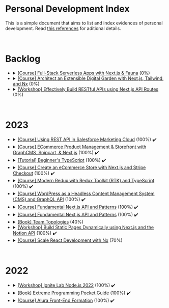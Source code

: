 # Personal Development Index

This is a simple document that aims to list and index evidences of personal development. Read [this references](./docs/references.md) for aditional details.

</br>
<h1>Backlog</h1>
<ul>
  <li>
    <details> 
      <summary>
        <a href="https://egghead.io/courses/full-stack-serverless-applications-with-next-js-fauna-35bd6879">[Course] Full-Stack Serverless Apps with Next.js & Fauna</a> (0%)
      </summary>
      <ul>
        <li>
          Started: 
        </li>
        <li>
          Finished:
        </li>
      </ul>
    </details>
  </li>
  <li>
    <details> 
      <summary>
        <a href="https://egghead.io/courses/architect-an-extensible-digital-garden-with-next-js-tailwind-and-nx-53f7628f">[Course] Architect an Extensible Digital Garden with Next.js, Tailwind, and Nx</a> (0%)
      </summary>
      <ul>
        <li>
          Started: 
        </li>
        <li>
          Finished:
        </li>
      </ul>
    </details>
  </li>
  <li>
    <details> 
      <summary>
        <a href="https://egghead.io/courses/effectively-build-restful-apis-using-next-js-api-routes-41c2b1ea">[Workshop] Effectively Build RESTful APIs using Next.js API Routes</a> (0%)
      </summary>
      <ul>
        <li>
          Started: 
        </li>
        <li>
          Finished:
        </li>
      </ul>
    </details>
  </li>
</ul>
</br>

<h1>2023</h1>
<ul>
  <li>
    <details> 
      <summary>
        <a href="https://www.pluralsight.com/courses/using-rest-api-salesforce-marketing-cloud">[Course] Using REST API in Salesforce Marketing Cloud</a> (100%) ✔️
      </summary>
      <ul>
        <li>
          Started: 2022-01-05
        </li>
        <li>
          Finished: 2022-01-05
        </li>
        <li>
          <img src="./assets/salesforce-cloud-mkt-api-certificate.png"/>
        </li>
      </ul>
    </details>
  </li>
  <li>
    <details> 
    <summary>
      <a href="https://github.com/luanavfg/my-space-jelly-gear">[Course] ECommerce Product Management & Storefront with GraphCMS, Snipcart, & Next.js</a> (100%) ✔️
    </summary>
    <ul>
      <li>
        Started: 2023-02-12
      </li>
      <li>
        Finished: 2023-02-22
      </li>
    </ul>
    </details>
  </li>
  <li>
    <details> 
      <summary>
        <a href="https://github.com/luanavfg/beginners-typescript-tutorial">[Tutorial] Beginner's TypeScript</a> (100%) ✔️
      </summary>
      <ul>
        <li>
          Started: 2023-02-23
        </li>
        <li>
          Finished: 2023-02-27
        </li>
      </ul>
    </details>
  </li>
  <li>
  <details> 
      <summary>
        <a href="https://github.com/luanavfg/my-ecomm-store">[Course] Create an eCommerce Store with Next.js and Stripe Checkout</a> (100%) ✔️
      </summary>
      <ul>
        <li>
          Started: 2023-03-02
        </li>
        <li>
          Finished: 2023-03-08
        </li>
      </ul>
    </details>
  </li>
  <li>
    <details> 
      <summary>
        <a href="https://github.com/luanavfg/redux-shopping-cart">[Course] Modern Redux with Redux Toolkit (RTK) and TypeScript</a> (100%) ✔️
      </summary>
      <ul>
        <li>
          Started: 2023-03-14
        </li>
        <li>
          Finished: 2023-03-28
        </li>
      </ul>
    </details>
  </li>
  <li>
    <details> 
      <summary>
        <a href="https://egghead.io/courses/headless-wordpress-4a14">[Course] WordPress as a Headless Content Management System (CMS) and GraphQL API</a> (100%) ✔️
      </summary>
      <ul>
        <li>
          Started: 2023-03-14
        </li>
        <li>
          Finished: 2023-03-28
        </li>
      </ul>
    </details>
  </li>
  <li>
    <details> 
      <summary>
        <a href="https://github.com/luanavfg/egghead-beginners-guide-nextjs">[Course] Fundamental Next.js API and Patterns</a> (100%) ✔️
      </summary>
      <ul>
        <li>
          Started: 2023-04-19
        </li>
        <li>
          Finished: 2023-04-26
        </li>
      </ul>
    </details>
  </li>
  <li>
    <details> 
      <summary>
        <a href="https://github.com/luanavfg/egghead-beginners-guide-nextjs">[Course] Fundamental Next.js API and Patterns</a> (100%) ✔️
      </summary>
      <ul>
        <li>
          Started: 2023-04-19
        </li>
        <li>
          Finished: 2023-04-26
        </li>
      </ul>
    </details>
  </li>
  <li>
    <details> 
      <summary>
        <a href="https://docs.google.com/document/d/1RB2jStFBbfikLfwwAeb7pHT02uqWTofdegndC72HVJw/edit">[Book] Team Topologies</a> (40%)
      </summary>
      <ul>
        <li>
          Started: 2023-03-29
        </li>
        <li>
          Finished:
        </li>
      </ul>
    </details>
  </li>
  <li>
    <details> 
      <summary>
        <a href="https://github.com/luanavfg/notion-next-egghead-course">[Workshop] Build Static Pages Dynamically using Next.js and the Notion API</a> (100%) ✔️
      </summary>
      <ul>
        <li>
          Started: 2023-05-03
        </li>
        <li>
          Finished: 2023-05-08
        </li>
      </ul>
    </details>
  </li>
  <li>
    <details> 
      <summary>
        <a href="https://github.com/luanavfg/react-nx-egghead">[Course] Scale React Development with Nx</a> (70%)
      </summary>
      <ul>
        <li>
          Started: 2023-01-12
        </li>
        <li>
          Finished: -
        </li>
      </ul>
    </details>
  </li>
</ul>
</br>

<h1>2022</h1>
<ul>
  <li>
    <details> 
      <summary>
        <a href="https://github.com/luanavfg/notification-service">[Workshop] Ignite Lab Node.js 2022</a> (100%) ✔️
      </summary>
      <ul>
        <li>
          Started: 2022-12-13
        </li>
        <li>
          Finished: 2022-12-16
        </li>
      </ul>
    </details>
  </li>
  <li>
    <details> 
      <summary>
        <a href="https://www.oreilly.com/library/view/extreme-programming-pocket/9781449399849/">[Book] Extreme Programming Pocket Guide</a> (100%) ✔️
      </summary>
    </details>
  </li>
   <li>
    <details> 
      <summary>
        <a href="https://cursos.alura.com.br/degree/certificate/8a4581a3-43cb-4803-b401-52ca6b9091bc">[Course] Alura Front-End Formation</a> (100%) ✔️
      </summary>
      <ul>
        <li>
          Started: 2022-04-27
        </li>
        <li>
          Finished: 2022-05-13
        </li>
      </ul>
    </details>
  </li>
</ul>
</br>
